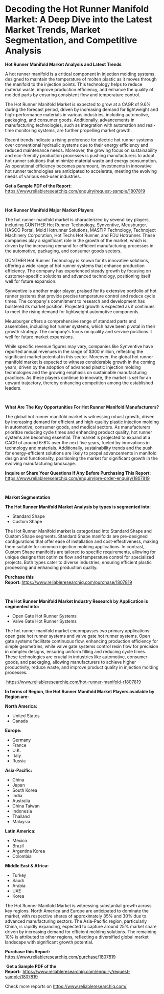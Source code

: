 <p><h1>Decoding the Hot Runner Manifold Market: A Deep Dive into the Latest Market Trends, Market Segmentation, and Competitive Analysis</h1></p><p><strong>Hot Runner Manifold Market Analysis and Latest Trends</strong></p>
<p><p>A hot runner manifold is a critical component in injection molding systems, designed to maintain the temperature of molten plastic as it moves through the manifold to the injection points. This technology helps to reduce material waste, improve production efficiency, and enhance the quality of molded parts by ensuring consistent flow and temperature control.</p><p>The Hot Runner Manifold Market is expected to grow at a CAGR of 9.6% during the forecast period, driven by increasing demand for lightweight and high-performance materials in various industries, including automotive, packaging, and consumer goods. Additionally, advancements in manufacturing technologies, such as integration with automation and real-time monitoring systems, are further propelling market growth. </p><p>Recent trends indicate a rising preference for electric hot runner systems over conventional hydraulic systems due to their energy efficiency and reduced maintenance needs. Moreover, the growing focus on sustainability and eco-friendly production processes is pushing manufacturers to adopt hot runner solutions that minimize material waste and energy consumption. As operational efficiency becomes paramount, investments in innovative hot runner technologies are anticipated to accelerate, meeting the evolving needs of various end-user industries.</p></p>
<p><strong>Get a Sample PDF of the Report:&nbsp;</strong> <a href="https://www.reliableresearchiq.com/enquiry/request-sample/1807819?utm_campaign=3026&utm_medium=2&utm_source=Github&utm_content=ia&utm_term=01042025&utm_id=hot-runner-manifold">https://www.reliableresearchiq.com/enquiry/request-sample/1807819</a></p>
<p>&nbsp;</p>
<p><strong>Hot Runner Manifold Major Market Players</strong></p>
<p><p>The hot runner manifold market is characterized by several key players, including GÜNTHER Hot Runner Technology, Synventive, Meusburger, HASCO Portal, Mold Hotrunner Solutions, MASTIP Technology, Technoject Machinery Corporation, Hot Techs Hot Runner, and FDU Hotrunner. These companies play a significant role in the growth of the market, which is driven by the increasing demand for efficient manufacturing processes in the automotive, packaging, and consumer goods sectors.</p><p>GÜNTHER Hot Runner Technology is known for its innovative solutions, offering a wide range of hot runner systems that enhance production efficiency. The company has experienced steady growth by focusing on customer-specific solutions and advanced technology, positioning itself well for future expansion.</p><p>Synventive is another major player, praised for its extensive portfolio of hot runner systems that provide precise temperature control and reduce cycle times. The company's commitment to research and development has bolstered its market position. Projected growth is expected as it continues to meet the rising demand for lightweight automotive components.</p><p>Meusburger offers a comprehensive range of standard parts and assemblies, including hot runner systems, which have been pivotal in their growth strategy. The company's focus on quality and service positions it well for future market expansions.</p><p>While specific revenue figures may vary, companies like Synventive have reported annual revenues in the range of $300 million, reflecting the significant market potential in this sector. Moreover, the global hot runner manifold market is expected to witness considerable growth in the coming years, driven by the adoption of advanced plastic injection molding technologies and the growing emphasis on sustainable manufacturing practices. As these players continue to innovate, the market is set for an upward trajectory, thereby enhancing competition among the established leaders.</p></p>
<p>&nbsp;</p>
<p><strong>What Are The Key Opportunities For Hot Runner Manifold Manufacturers?</strong></p>
<p><p>The global hot runner manifold market is witnessing robust growth, driven by increasing demand for efficient and high-quality plastic injection molding in automotive, consumer goods, and medical sectors. As manufacturers prioritize reducing cycle times and enhancing product quality, hot runner systems are becoming essential. The market is projected to expand at a CAGR of around 6-8% over the next five years, fueled by innovations in technology and materials. Additionally, sustainability trends and the push for energy-efficient solutions are likely to propel advancements in manifold design and functionality, positioning the market for significant growth in the evolving manufacturing landscape.</p></p>
<p><strong>Inquire or Share Your Questions If Any Before Purchasing This Report:</strong> <a href="https://www.reliableresearchiq.com/enquiry/pre-order-enquiry/1807819?utm_campaign=3026&utm_medium=2&utm_source=Github&utm_content=ia&utm_term=01042025&utm_id=hot-runner-manifold">https://www.reliableresearchiq.com/enquiry/pre-order-enquiry/1807819</a></p>
<p>&nbsp;</p>
<p><strong>Market Segmentation</strong></p>
<p><strong>The Hot Runner Manifold Market Analysis by types is segmented into:</strong></p>
<p><ul><li>Standard Shape</li><li>Custom Shape</li></ul></p>
<p><p>The Hot Runner Manifold market is categorized into Standard Shape and Custom Shape segments. Standard Shape manifolds are pre-designed configurations that offer ease of installation and cost-effectiveness, making them suitable for common injection molding applications. In contrast, Custom Shape manifolds are tailored to specific requirements, allowing for unique designs that optimize flow and temperature control for specialized projects. Both types cater to diverse industries, ensuring efficient plastic processing and enhancing production quality.</p></p>
<p><strong>Purchase this Report:&nbsp;</strong><a href="https://www.reliableresearchiq.com/purchase/1807819?utm_campaign=3026&utm_medium=2&utm_source=Github&utm_content=ia&utm_term=01042025&utm_id=hot-runner-manifold">https://www.reliableresearchiq.com/purchase/1807819</a></p>
<p>&nbsp;</p>
<p><strong>The Hot Runner Manifold Market Industry Research by Application is segmented into:</strong></p>
<p><ul><li>Open Gate Hot Runner Systems</li><li>Valve Gate Hot Runner Systems</li></ul></p>
<p><p>The hot runner manifold market encompasses two primary applications: open gate hot runner systems and valve gate hot runner systems. Open gate systems facilitate continuous flow, enhancing production efficiency for simple geometries, while valve gate systems control resin flow for precision in complex designs, ensuring uniform filling and reducing cycle times. These technologies are crucial in industries like automotive, consumer goods, and packaging, allowing manufacturers to achieve higher productivity, reduce waste, and improve product quality in injection molding processes.</p></p>
<p><a href="https://www.reliableresearchiq.com/hot-runner-manifold-r1807819?utm_campaign=3026&utm_medium=2&utm_source=Github&utm_content=ia&utm_term=01042025&utm_id=hot-runner-manifold">&nbsp;https://www.reliableresearchiq.com/hot-runner-manifold-r1807819</a></p>
<p><strong>In terms of Region, the Hot Runner Manifold Market Players available by Region are:</strong></p>
<p>
    <p> <strong> North America: </strong>
        <ul>
            <li>United States</li>
            <li>Canada</li>
        </ul>
        </p> 
    <p> <strong> Europe: </strong>
        <ul>
            <li>Germany</li>
            <li>France</li>
            <li>U.K.</li>
            <li>Italy</li>
            <li>Russia</li>
        </ul>
        </p> 
    <p> <strong> Asia-Pacific: </strong>
        <ul>
            <li>China</li>
            <li>Japan</li>
            <li>South Korea</li>
            <li>India</li>
            <li>Australia</li>
            <li>China Taiwan</li>
            <li>Indonesia</li>
            <li>Thailand</li>
            <li>Malaysia</li>
        </ul>
        </p> 
    <p> <strong> Latin America: </strong>
        <ul>
            <li>Mexico</li>
            <li>Brazil</li>
            <li>Argentina Korea</li>
            <li>Colombia</li>
        </ul>
        </p> 
    <p> <strong> Middle East & Africa: </strong>
        <ul>
            <li>Turkey</li>
            <li>Saudi</li>
            <li>Arabia</li>
            <li>UAE</li>
            <li>Korea</li>
        </ul>
    </p>
    </p>
<p><p>The Hot Runner Manifold Market is witnessing substantial growth across key regions. North America and Europe are anticipated to dominate the market, with respective shares of approximately 35% and 30% due to advanced manufacturing sectors. The Asia-Pacific region, particularly China, is rapidly expanding, expected to capture around 25% market share driven by increasing demand for efficient molding solutions. The remaining 10% is attributed to other regions, reflecting a diversified global market landscape with significant growth potential.</p></p>
<p><strong>Purchase this Report: </strong><a href="https://www.reliableresearchiq.com/purchase/1807819?utm_campaign=3026&utm_medium=2&utm_source=Github&utm_content=ia&utm_term=01042025&utm_id=hot-runner-manifold">https://www.reliableresearchiq.com/purchase/1807819</a></p>
<p>&nbsp;<strong>Get a Sample PDF of the Report:&nbsp;&nbsp;</strong><a href="https://www.reliableresearchiq.com/enquiry/request-sample/1807819?utm_campaign=3026&utm_medium=2&utm_source=Github&utm_content=ia&utm_term=01042025&utm_id=hot-runner-manifold">https://www.reliableresearchiq.com/enquiry/request-sample/1807819</a></p>
<p><strong></strong></p>
<p>Check more reports on <a href="https://www.reliableresearchiq.com/?utm_campaign=3026&utm_medium=2&utm_source=Github&utm_content=ia&utm_term=01042025&utm_id=hot-runner-manifold">https://www.reliableresearchiq.com/</a></p>